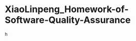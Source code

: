 XiaoLinpeng_Homework-of-Software-Quality-Assurance
==================================================
h
